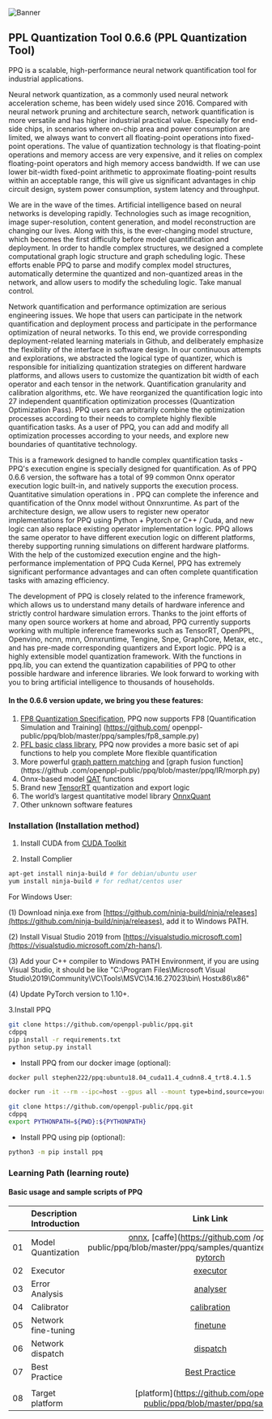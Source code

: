 ![Banner](https://oss.sensetime.com/20210820/9212d4b51db2e186dc39095b9e01cd3a/ccaf7b3f572fbe398f0d42e24435fc59.jpg)

## PPL Quantization Tool 0.6.6 (PPL Quantization Tool)

PPQ is a scalable, high-performance neural network quantification tool for industrial applications.

Neural network quantization, as a commonly used neural network acceleration scheme, has been widely used since 2016. Compared with neural network pruning and architecture search, network quantification is more versatile and has higher industrial practical value. Especially for end-side chips, in scenarios where on-chip area and power consumption are limited, we always want to convert all floating-point operations into fixed-point operations. The value of quantization technology is that floating-point operations and memory access are very expensive, and it relies on complex floating-point operators and high memory access bandwidth. If we can use lower bit-width fixed-point arithmetic to approximate floating-point results within an acceptable range, this will give us significant advantages in chip circuit design, system power consumption, system latency and throughput.

We are in the wave of the times. Artificial intelligence based on neural networks is developing rapidly. Technologies such as image recognition, image super-resolution, content generation, and model reconstruction are changing our lives. Along with this, is the ever-changing model structure, which becomes the first difficulty before model quantification and deployment. In order to handle complex structures, we designed a complete computational graph logic structure and graph scheduling logic. These efforts enable PPQ to parse and modify complex model structures, automatically determine the quantized and non-quantized areas in the network, and allow users to modify the scheduling logic. Take manual control.

Network quantification and performance optimization are serious engineering issues. We hope that users can participate in the network quantification and deployment process and participate in the performance optimization of neural networks. To this end, we provide corresponding deployment-related learning materials in Github, and deliberately emphasize the flexibility of the interface in software design. In our continuous attempts and explorations, we abstracted the logical type of quantizer, which is responsible for initializing quantization strategies on different hardware platforms, and allows users to customize the quantization bit width of each operator and each tensor in the network. Quantification granularity and calibration algorithms, etc. We have reorganized the quantification logic into 27 independent quantification optimization processes (Quantization Optimization Pass). PPQ users can arbitrarily combine the optimization processes according to their needs to complete highly flexible quantification tasks. As a user of PPQ, you can add and modify all optimization processes according to your needs, and explore new boundaries of quantitative technology.

This is a framework designed to handle complex quantification tasks - PPQ's execution engine is specially designed for quantification. As of PPQ 0.6.6 version, the software has a total of 99 common Onnx operator execution logic built-in, and natively supports the execution process. Quantitative simulation operations in . PPQ can complete the inference and quantification of the Onnx model without Onnxruntime. As part of the architecture design, we allow users to register new operator implementations for PPQ using Python + Pytorch or C++ / Cuda, and new logic can also replace existing operator implementation logic. PPQ allows the same operator to have different execution logic on different platforms, thereby supporting running simulations on different hardware platforms. With the help of the customized execution engine and the high-performance implementation of PPQ Cuda Kernel, PPQ has extremely significant performance advantages and can often complete quantification tasks with amazing efficiency.

The development of PPQ is closely related to the inference framework, which allows us to understand many details of hardware inference and strictly control hardware simulation errors. Thanks to the joint efforts of many open source workers at home and abroad, PPQ currently supports working with multiple inference frameworks such as TensorRT, OpenPPL, Openvino, ncnn, mnn, Onnxruntime, Tengine, Snpe, GraphCore, Metax, etc., and has pre-made corresponding quantizers and Export logic. PPQ is a highly extensible model quantization framework. With the functions in ppq.lib, you can extend the quantization capabilities of PPQ to other possible hardware and inference libraries. We look forward to working with you to bring artificial intelligence to thousands of households.

#### In the 0.6.6 version update, we bring you these features:
 1. [FP8 Quantization Specification](https://zhuanlan.zhihu.com/p/574825662), PPQ now supports FP8 [Quantification Simulation and Training] (https://github.com/ openppl-public/ppq/blob/master/ppq/samples/fp8_sample.py)
 2. [PFL basic class library](https://github.com/openppl-public/ppq/blob/master/ppq/samples/yolo6_sample.py), PPQ now provides a more basic set of api functions to help you complete More flexible quantification
 3. More powerful [graph pattern matching](https://github.com/openppl-public/ppq/blob/master/ppq/IR/search.py) and [graph fusion function](https://github .com/openppl-public/ppq/blob/master/ppq/IR/morph.py)
 4. Onnx-based model [QAT](https://github.com/openppl-public/ppq/blob/master/ppq/samples/QAT/imagenet.py) functions
 5. Brand new [TensorRT](https://github.com/openppl-public/ppq/blob/master/md_doc/deploy_trt_by_OnnxParser.md) quantization and export logic
 6. The world’s largest quantitative model library [OnnxQuant](https://github.com/openppl-public/ppq/tree/master/ppq/samples/QuantZoo)
 7. Other unknown software features

### Installation (Installation method)

1. Install CUDA from [CUDA Toolkit](https://developer.nvidia.com/cuda-toolkit-archive)

2. Install Complier

```bash
apt-get install ninja-build # for debian/ubuntu user
yum install ninja-build # for redhat/centos user
```

For Windows User:

 (1) Download ninja.exe from [https://github.com/ninja-build/ninja/releases](https://github.com/ninja-build/ninja/releases), add it to Windows PATH.

 (2) Install Visual Studio 2019 from [https://visualstudio.microsoft.com](https://visualstudio.microsoft.com/zh-hans/).

 (3) Add your C++ compiler to Windows PATH Environment, if you are using Visual Studio, it should be like "C:\Program Files\Microsoft Visual Studio\2019\Community\VC\Tools\MSVC\14.16.27023\bin\ Hostx86\x86"

 (4) Update PyTorch version to 1.10+.

3.Install PPQ

```bash
git clone https://github.com/openppl-public/ppq.git
cdppq
pip install -r requirements.txt
python setup.py install
```

* Install PPQ from our docker image (optional):

```bash
docker pull stephen222/ppq:ubuntu18.04_cuda11.4_cudnn8.4_trt8.4.1.5

docker run -it --rm --ipc=host --gpus all --mount type=bind,source=your custom path,target=/workspace stephen222/ppq:ubuntu18.04_cuda11.4_cudnn8.4_trt8.4.1.5 /bin /bash

git clone https://github.com/openppl-public/ppq.git
cdppq
export PYTHONPATH=${PWD}:${PYTHONPATH}
```

* Install PPQ using pip (optional):

```bash
python3 -m pip install ppq
```

### Learning Path (learning route)

#### Basic usage and sample scripts of PPQ
| | **Description Introduction** | **Link Link** |
| :-: | :- | :-: |
| 01 | Model Quantization | [onnx](https://github.com/openppl-public/ppq/blob/master/ppq/samples/Tutorial/quantize.py), [caffe](https://github.com /openppl-public/ppq/blob/master/ppq/samples/quantize_caffe_model.py), [pytorch](https://github.com/openppl-public/ppq/blob/master/ppq/samples/quantize_torch_model.py) |
| 02 | Executor | [executor](https://github.com/openppl-public/ppq/blob/master/ppq/samples/Tutorial/execute.py) |
| 03 | Error Analysis | [analyser](https://github.com/openppl-public/ppq/blob/master/ppq/samples/Tutorial/analyse.py) |
| 04 | Calibrator | [calibration](https://github.com/openppl-public/ppq/blob/master/ppq/samples/Tutorial/calibration.py) |
| 05 | Network fine-tuning | [finetune](https://github.com/openppl-public/ppq/blob/master/ppq/samples/Tutorial/finetune.py) |
| 06 | Network dispatch | [dispatch](https://github.com/openppl-public/ppq/blob/master/ppq/samples/Tutorial/dispatch.py) |
| 07 | Best Practice | [Best Practice](https://github.com/openppl-public/ppq/blob/master/ppq/samples/Tutorial/bestPractice.py) |
| | | |
| 08 | Target platform | [platform](https://github.com/openppl-public/ppq/blob/master/ppq/sampl
